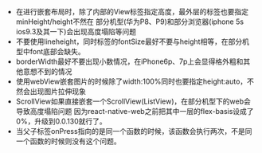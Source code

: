 - 在进行<View>嵌套布局时，除了内部的View标签指定高度，最外层的标签也要指定minHeight/height不然在
  部分机型(华为P8、P9)和部分浏览器(iphone 5s ios9.3及其一下)会出现高度塌陷等问题
- 不要使用lineheight，同时<Text>标签的fontSize最好不要与height相等，在部分机型中font底部会缺失。
- borderWidth最好不要出现小数情况，在iPhone6p、7p上会显得格外粗和其他意想不到的情况
- 使用webView嵌套图片的时候除了width:100%同时也要指定height:auto，不然会出现图片拉伸现象
- ScrollView如果直接嵌套一个ScrollView(ListView)，在部分机型下的web会导致高度塌陷问题
  因为react-native-web之前把其中一层的flex-basis设成了0%，升级到0.0.130就行了。
- 当父子标签onPress指向的是同一个函数的时候，该函数会执行两次，不是同一个函数的时候则没有这个问题。